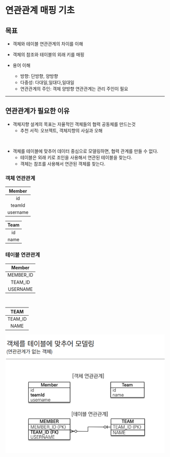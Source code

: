 # 연관관계 매핑 기초


## 목표

-  객체와 테이블 연관관계의 차이를 이해
- 객체의 참조와 테이블의 외래 키를 매핑

- 용어 이해
    - 방향: 단방향, 양방향
    - 다중성: 다대일,일대다,일대일
    - 연관관계의 주인: 객체 양방향 연관관계는 관리 주인이 필요


---

## 연관관계가 필요한 이유

- 객체지향 설계의 목표는 자율적인 객체들의 협력 공동체를 만드는것
    - 추천 서적: 오브젝트, 객체지향의 사실과 오해

</br>

- 객체를 테이블에 맞추어 데이터 중심으로 모델링하면, 협력 관계를 만들 수 없다.
    - 테이블은 외래 키로 조인을 사용해서 연관된 테이블을 찾는다.
    - 객체는 참조를 사용해서 연관된 객체를 찾는다.
    
### 객체 연관관계

Member|      
:---:|     
id | 
teamId|
username |

Team|
:---:|
id|
name |


### 테이블 연관관계
Member|   
:---:|
MEMBER_ID|
TEAM_ID|
USERNAME|

<br>

TEAM|
:---:|
TEAM_ID|
NAME|


![test](.\img\1.PNG)
